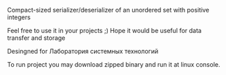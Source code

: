 Compact-sized serializer/deserializer of an unordered set with positive integers

Feel free to use it in your projects ;)
Hope it would be useful for data transfer and storage

Desingned for Лаборатория системных технологий

To run project you may download zipped binary and run it at linux console.
